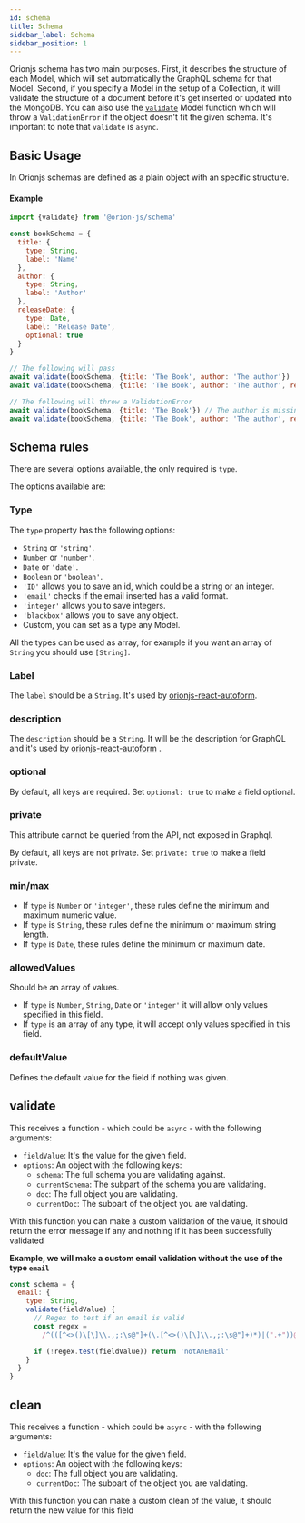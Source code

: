 ```yaml
---
id: schema
title: Schema
sidebar_label: Schema
sidebar_position: 1
---
```


Orionjs schema has two main purposes. First, it describes the structure of each Model, which will set
automatically the GraphQL schema for that Model. Second, if you specify a Model in the setup of
a Collection, it will validate the structure of a document before it's get inserted or updated into the MongoDB.
You can also use the [`validate`](https://orionjs.com/docs/models#validate-and-clean) Model function which will throw a `ValidationError` if the object doesn't
fit the given schema. It's important to note that `validate` is `async`.

## Basic Usage

In Orionjs schemas are defined as a plain object with an specific structure.

#### Example

```js
import {validate} from '@orion-js/schema'

const bookSchema = {
  title: {
    type: String,
    label: 'Name'
  },
  author: {
    type: String,
    label: 'Author'
  },
  releaseDate: {
    type: Date,
    label: 'Release Date',
    optional: true
  }
}

// The following will pass
await validate(bookSchema, {title: 'The Book', author: 'The author'})
await validate(bookSchema, {title: 'The Book', author: 'The author', releaseDate: new Date()})

// The following will throw a ValidationError
await validate(bookSchema, {title: 'The Book'}) // The author is missing
await validate(bookSchema, {title: 'The Book', author: 'The author', releaseDate: 3}) // releaseDate should be type date
```

## Schema rules

There are several options available, the only required is `type`.

The options available are:

### Type

The `type` property has the following options:

- `String` or `'string'`.
- `Number` or `'number'`.
- `Date` or `'date'`.
- `Boolean` or `'boolean'`.
- `'ID'` allows you to save an id, which could be a string or an integer.
- `'email'` checks if the email inserted has a valid format.
- `'integer'` allows you to save integers.
- `'blackbox'` allows you to save any object.
- Custom, you can set as a type any Model.

All the types can be used as array, for example if you want an array of `String` you should use
`[String]`.

### Label

The `label` should be a `String`. It's used by [orionjs-react-autoform](https://github.com/orionjs/orionjs-react-autoform 'orionjs-react-autoform').

### description

The `description` should be a `String`. It will be the description for GraphQL and it's used by [orionjs-react-autoform](https://github.com/orionjs/orionjs-react-autoform 'orionjs-react-autoform')
.

### optional

By default, all keys are required. Set `optional: true` to make a field optional.

### private

This attribute cannot be queried from the API, not exposed in Graphql.

By default, all keys are not private. Set `private: true` to make a field private.

### min/max

- If `type` is `Number` or `'integer'`, these rules define the minimum and maximum numeric value.
- If `type` is `String`, these rules define the minimum or maximum string length.
- If `type` is `Date`, these rules define the minimum or maximum date.

### allowedValues

Should be an array of values.

- If `type` is `Number`, `String`, `Date` or `'integer'` it will allow only values specified in
  this field.
- If `type` is an array of any type, it will accept only values specified in this field.

### defaultValue

Defines the default value for the field if nothing was given.

## validate

This receives a function - which could be `async` - with the following arguments:

- `fieldValue`: It's the value for the given field.
- `options`: An object with the following keys:
  - `schema`: The full schema you are validating against.
  - `currentSchema`: The subpart of the schema you are validating.
  - `doc`: The full object you are validating.
  - `currentDoc`: The subpart of the object you are validating.

With this function you can make a custom validation of the value, it should return the error message
if any and nothing if it has been successfully validated

**Example, we will make a custom email validation without the use of the type `email`**

```js
const schema = {
  email: {
    type: String,
    validate(fieldValue) {
      // Regex to test if an email is valid
      const regex =
        /^(([^<>()\[\]\\.,;:\s@"]+(\.[^<>()\[\]\\.,;:\s@"]+)*)|(".+"))@((\[[0-9]{1,3}\.[0-9]{1,3}\.[0-9]{1,3}\.[0-9]{1,3}])|(([a-zA-Z\-0-9]+\.)+[a-zA-Z]{2,}))$/

      if (!regex.test(fieldValue)) return 'notAnEmail'
    }
  }
}
```

## clean

This receives a function - which could be `async` - with the following arguments:

- `fieldValue`: It's the value for the given field.
- `options`: An object with the following keys:
  - `doc`: The full object you are validating.
  - `currentDoc`: The subpart of the object you are validating.

With this function you can make a custom clean of the value, it should return the new value for this
field
